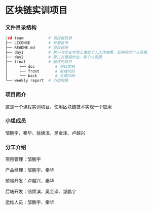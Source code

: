 # 区块链实训项目



### 文件目录结构

```python
3rd-team           # 项目根目录
├── LICENSE        # 开源证书
├── README.md      # 项目说明
├── day1           # 第一次企业老师上课后个人工作成果，及两周的个人周报
├── day2           # 第二次课后作业，和个人周报
├── final          # 最终的项目
│     ├── doc         # 项目文档
│     ├── front       # 前端代码
│     └── back        # 后端代码
└── weekly report  # 小组周报

```



### 项目简介

这是一个课程实训项目，使用区块链技术实现一个应用



### 小组成员

邹鹏宇、秦华、翁焕滨、吴金泽、卢越兴



### 分工介绍

项目管理：邹鹏宇

产品经理：邹鹏宇、秦华

前端开发：卢越兴、秦华

后端开发：翁焕滨、吴金泽、邹鹏宇

运维人员：邹鹏宇、秦华



